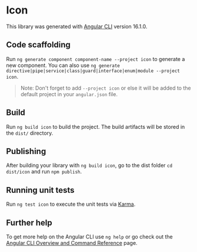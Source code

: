 # Icon

This library was generated with [Angular CLI](https://github.com/angular/angular-cli) version 16.1.0.

## Code scaffolding

Run `ng generate component component-name --project icon` to generate a new component. You can also use `ng generate directive|pipe|service|class|guard|interface|enum|module --project icon`.
> Note: Don't forget to add `--project icon` or else it will be added to the default project in your `angular.json` file. 

## Build

Run `ng build icon` to build the project. The build artifacts will be stored in the `dist/` directory.

## Publishing

After building your library with `ng build icon`, go to the dist folder `cd dist/icon` and run `npm publish`.

## Running unit tests

Run `ng test icon` to execute the unit tests via [Karma](https://karma-runner.github.io).

## Further help

To get more help on the Angular CLI use `ng help` or go check out the [Angular CLI Overview and Command Reference](https://angular.io/cli) page.
